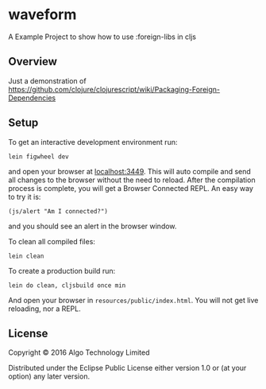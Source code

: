 # waveform

A Example Project to show how to use :foreign-libs in cljs

## Overview

Just a demonstration of
https://github.com/clojure/clojurescript/wiki/Packaging-Foreign-Dependencies

## Setup

To get an interactive development environment run:

    lein figwheel dev

and open your browser at [localhost:3449](http://localhost:3449/).
This will auto compile and send all changes to the browser without the
need to reload. After the compilation process is complete, you will
get a Browser Connected REPL. An easy way to try it is:

    (js/alert "Am I connected?")

and you should see an alert in the browser window.

To clean all compiled files:

    lein clean

To create a production build run:

    lein do clean, cljsbuild once min

And open your browser in `resources/public/index.html`. You will not
get live reloading, nor a REPL.

## License

Copyright © 2016 Algo Technology Limited

Distributed under the Eclipse Public License either version 1.0 or (at your option) any later version.
